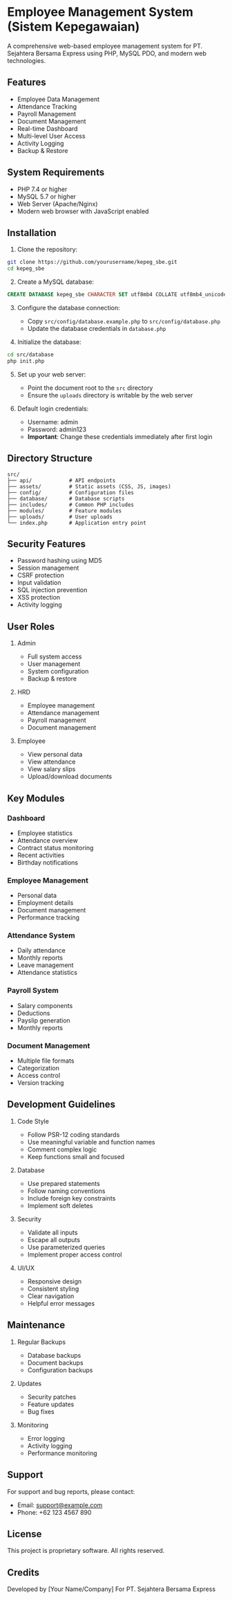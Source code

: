 # Employee Management System (Sistem Kepegawaian)

A comprehensive web-based employee management system for PT. Sejahtera Bersama Express using PHP, MySQL PDO, and modern web technologies.

## Features

- Employee Data Management
- Attendance Tracking
- Payroll Management
- Document Management
- Real-time Dashboard
- Multi-level User Access
- Activity Logging
- Backup & Restore

## System Requirements

- PHP 7.4 or higher
- MySQL 5.7 or higher
- Web Server (Apache/Nginx)
- Modern web browser with JavaScript enabled

## Installation

1. Clone the repository:
```bash
git clone https://github.com/yourusername/kepeg_sbe.git
cd kepeg_sbe
```

2. Create a MySQL database:
```sql
CREATE DATABASE kepeg_sbe CHARACTER SET utf8mb4 COLLATE utf8mb4_unicode_ci;
```

3. Configure the database connection:
   - Copy `src/config/database.example.php` to `src/config/database.php`
   - Update the database credentials in `database.php`

4. Initialize the database:
```bash
cd src/database
php init.php
```

5. Set up your web server:
   - Point the document root to the `src` directory
   - Ensure the `uploads` directory is writable by the web server

6. Default login credentials:
   - Username: admin
   - Password: admin123
   - **Important**: Change these credentials immediately after first login

## Directory Structure

```
src/
├── api/            # API endpoints
├── assets/         # Static assets (CSS, JS, images)
├── config/         # Configuration files
├── database/       # Database scripts
├── includes/       # Common PHP includes
├── modules/        # Feature modules
├── uploads/        # User uploads
└── index.php       # Application entry point
```

## Security Features

- Password hashing using MD5
- Session management
- CSRF protection
- Input validation
- SQL injection prevention
- XSS protection
- Activity logging

## User Roles

1. Admin
   - Full system access
   - User management
   - System configuration
   - Backup & restore

2. HRD
   - Employee management
   - Attendance management
   - Payroll management
   - Document management

3. Employee
   - View personal data
   - View attendance
   - View salary slips
   - Upload/download documents

## Key Modules

### Dashboard
- Employee statistics
- Attendance overview
- Contract status monitoring
- Recent activities
- Birthday notifications

### Employee Management
- Personal data
- Employment details
- Document management
- Performance tracking

### Attendance System
- Daily attendance
- Monthly reports
- Leave management
- Attendance statistics

### Payroll System
- Salary components
- Deductions
- Payslip generation
- Monthly reports

### Document Management
- Multiple file formats
- Categorization
- Access control
- Version tracking

## Development Guidelines

1. Code Style
   - Follow PSR-12 coding standards
   - Use meaningful variable and function names
   - Comment complex logic
   - Keep functions small and focused

2. Database
   - Use prepared statements
   - Follow naming conventions
   - Include foreign key constraints
   - Implement soft deletes

3. Security
   - Validate all inputs
   - Escape all outputs
   - Use parameterized queries
   - Implement proper access control

4. UI/UX
   - Responsive design
   - Consistent styling
   - Clear navigation
   - Helpful error messages

## Maintenance

1. Regular Backups
   - Database backups
   - Document backups
   - Configuration backups

2. Updates
   - Security patches
   - Feature updates
   - Bug fixes

3. Monitoring
   - Error logging
   - Activity logging
   - Performance monitoring

## Support

For support and bug reports, please contact:
- Email: support@example.com
- Phone: +62 123 4567 890

## License

This project is proprietary software. All rights reserved.

## Credits

Developed by [Your Name/Company]
For PT. Sejahtera Bersama Express
